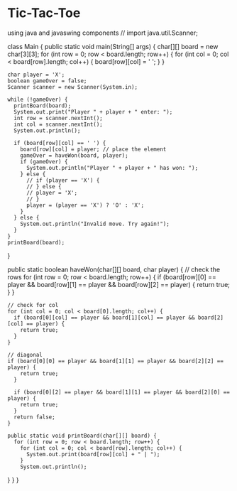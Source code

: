 # Tic-Tac-Toe
using java and javaswing components //
import java.util.Scanner;

class Main {
  public static void main(String[] args) {
    char[][] board = new char[3][3];
    for (int row = 0; row < board.length; row++) {
      for (int col = 0; col < board[row].length; col++) {
        board[row][col] = ' ';
      }
    }

    char player = 'X';
    boolean gameOver = false;
    Scanner scanner = new Scanner(System.in);

    while (!gameOver) {
      printBoard(board);
      System.out.print("Player " + player + " enter: ");
      int row = scanner.nextInt();
      int col = scanner.nextInt();
      System.out.println();

      if (board[row][col] == ' ') {
        board[row][col] = player; // place the element
        gameOver = haveWon(board, player);
        if (gameOver) {
          System.out.println("Player " + player + " has won: ");
        } else {
          // if (player == 'X') {
          // } else {
          // player = 'X';
          // }
          player = (player == 'X') ? 'O' : 'X';
        }
      } else {
        System.out.println("Invalid move. Try again!");
      }
    }
    printBoard(board);
  }

  public static boolean haveWon(char[][] board, char player) {
    // check the rows
    for (int row = 0; row < board.length; row++) {
      if (board[row][0] == player && board[row][1] == player && board[row][2] == player) {
        return true;
      }
    }

    // check for col
    for (int col = 0; col < board[0].length; col++) {
      if (board[0][col] == player && board[1][col] == player && board[2][col] == player) {
        return true;
      }
    }

    // diagonal
    if (board[0][0] == player && board[1][1] == player && board[2][2] == player) {
        return true;
      }
  
      if (board[0][2] == player && board[1][1] == player && board[2][0] == player) {
        return true;
      }
      return false;
    }
  
    public static void printBoard(char[][] board) {
      for (int row = 0; row < board.length; row++) {
        for (int col = 0; col < board[row].length; col++) {
          System.out.print(board[row][col] + " | ");
        }
        System.out.println();
  }
}
  }
